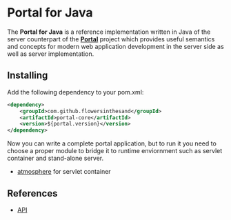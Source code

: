 # Portal for Java
The **Portal for Java** is a reference implementation written in Java of the server counterpart of the [**Portal**](https://github.com/flowersinthesand/portal) project which provides useful semantics and concepts for modern web application development in the server side as well as server implementation.

## Installing
Add the following dependency to your pom.xml:
```xml
<dependency>
    <groupId>com.github.flowersinthesand</groupId>
    <artifactId>portal-core</artifactId>
    <version>${portal.version}</version>
</dependency>
```

Now you can write a complete portal application, but to run it you need to choose a proper module to bridge it to runtime enviornment such as servlet container and stand-alone server.

* [atmosphere](https://github.com/flowersinthesand/portal-java/tree/master/atmosphere/README.md) for servlet container

## References
* [API](https://github.com/flowersinthesand/portal-java/wiki/API)
